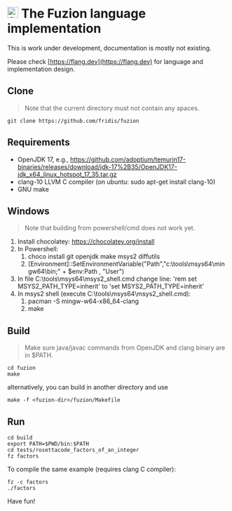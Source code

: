 
# <img src="assets/logo.svg" alt="fuzion logo" width="25" /> The Fuzion language implementation

This is work under development, documentation is mostly not existing.

Please check [https://flang.dev](https://flang.dev) for language and implementation design.

## Clone
> Note that the current directory must not contain any spaces.

    git clone https://github.com/fridis/fuzion

## Requirements

- OpenJDK 17, e.g., https://github.com/adoptium/temurin17-binaries/releases/download/jdk-17%2B35/OpenJDK17-jdk_x64_linux_hotspot_17_35.tar.gz
- clang-10 LLVM C compiler (on ubuntu: sudo apt-get install clang-10)
- GNU make

## Windows
> Note that building from powershell/cmd does not work yet.

1) Install chocolatey: https://chocolatey.org/install
2) In Powershell:
    1) choco install git openjdk make msys2 diffutils
    2) [Environment]::SetEnvironmentVariable("Path","c:\tools\msys64\mingw64\bin;" + $env:Path , "User")
3) In file C:\tools\msys64\msys2_shell.cmd change line: 'rem set MSYS2_PATH_TYPE=inherit' to 'set MSYS2_PATH_TYPE=inherit'
4) In msys2 shell (execute C:\tools\msys64\msys2_shell.cmd):
    1) pacman -S mingw-w64-x86_64-clang
    2) make

## Build

> Make sure java/javac commands from OpenJDK and clang binary are in $PATH.

    cd fuzion
    make

alternatively, you can build in another directory and use

    make -f <fuzion-dir>/fuzion/Makefile

## Run

    cd build
    export PATH=$PWD/bin:$PATH
    cd tests/rosettacode_factors_of_an_integer
    fz factors

To compile the same example (requires clang C compiler):

    fz -c factors
    ./factors

Have fun!
